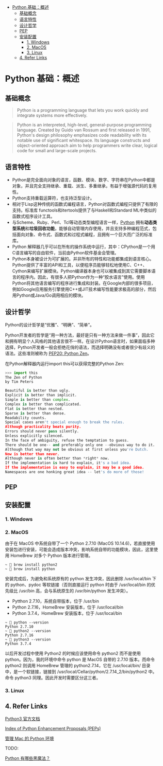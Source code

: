 - [Python 基础：概述](#python-基础概述)
  - [基础概念](#基础概念)
  - [语言特性](#语言特性)
  - [设计哲学](#设计哲学)
  - [PEP](#pep)
  - [安装配置](#安装配置)
    - [1. Windows](#1-windows)
    - [2. MacOS](#2-macos)
    - [3. Linux](#3-linux)
  - [4. Refer Links](#4-refer-links)

# Python 基础：概述

## 基础概念

> Python is a programming language that lets you work quickly and integrate systems more effectively.

> Python is an interpreted, high-level, general-purpose programming language. Created by Guido van Rossum and first released in 1991, Python's design philosophy emphasizes code readability with its notable use of significant whitespace. Its language constructs and object-oriented approach aim to help programmers write clear, logical code for small and large-scale projects.

## 语言特性

- Python是完全面向对象的语言，函数、模块、数字、字符串在Python中都是对象，并且完全支持继承、重载、派生、多重继承，有益于增强源代码的复用性。
- Python支持重载运算符，也支持泛型设计。
- 相对于Lisp这种传统的函数式编程语言，Python对函数式编程只提供了有限的支持。标准库 functools和itertools提供了与Haskell和Standard ML中类似的函数式程序设计工具。
- 与Scheme、Ruby、Perl、Tcl等动态类型编程语言一样，[Python](https://en.wikipedia.org/wiki/Python_(programming_language)) 拥有**动态类型系统**和**垃圾回收功能**，能够自动管理内存使用，并且支持多种编程范式，包括面向对象、命令式、函数式和过程式编程，且拥有一个巨大而广泛的标准库。
- Python 解释器几乎可以在所有的操作系统中运行，其中：CPython是一个用C语言编写的自由软件，当前由Python软件基金会管理。
- Python本身被设计为可扩展的。并非所有的特性和功能都集成到语言核心。Python提供了丰富的API和工具，以便程序员能够轻松地使用C、C++、Cython来编写扩展模块。Python编译器本身也可以被集成到其它需要脚本语言的程序内。因此，有很多人把Python作为一种“胶水语言”使用。使用Python将其他语言编写的程序进行集成和封装。在Google内部的很多项目，例如Google应用服务引擎使用C++或JIT技术编写性能要求极高的部分，然后用Python或Java/Go调用相应的模块。

## 设计哲学

Python的设计哲学是“优雅”、“明确”、“简单”。

Python开发者的哲学是“用一种方法，最好是只有一种方法来做一件事”，因此它和拥有明显个人风格的其他语言很不一样。在设计Python语言时，如果面临多种选择，Python开发者一般会拒绝花俏的语法，而选择明确没有或者很少有歧义的语法。这些准则被称为 [PEP20: Python Zen](https://www.python.org/dev/peps/pep-0020/)。

在Python解释器内运行import this可以获得完整的Python Zen:
```python
>>> import this
The Zen of Python
by Tim Peters

Beautiful is better than ugly.
Explicit is better than implicit.
Simple is better than complex.
Complex is better than complicated.
Flat is better than nested.
Sparse is better than dense.
Readability counts.
Special cases aren't special enough to break the rules.
Although practicality beats purity.
Errors should never pass silently.
Unless explicitly silenced.
In the face of ambiguity, refuse the temptation to guess.
There should be one-- and preferably only one --obvious way to do it.
Although that way may not be obvious at first unless you're Dutch.
Now is better than never.
Although never is often better than *right* now.
If the implementation is hard to explain, it's a bad idea.
If the implementation is easy to explain, it may be a good idea.
Namespaces are one honking great idea -- let's do more of those!
```

## PEP 


## 安装配置

### 1. Windows

### 2. MacOS

由于在 MacOS 中系统自带了一个 Python 2.7.10 (MacOS 10.14.6)，若直接使用安装包进行安装，可能会造成版本冲突，影响系统自带的功能模块，因此，这里使用 HomeBrew 对多个 Python 版本进行管理。

```
~  brew install python2
~  brew install python
```

安装完成后，为避免和系统原有的 python 发生冲突，因此删除 /usr/local/bin 下的 python、pydoc 等软链接（否则直接运行 python 时由于 /usr/local/bin 的优先级比 /usr/bin 高，会与系统原生的 /usr/bin/python 发生冲突）。

- Pytthon 2.7.10，系统自带版本，位于 /usr/bin
- Python 2.7.16，HomeBrew 安装版本，位于 /usr/local/bin
- Python 3.7.4，HomeBrew 安装版本，位于 /usr/local/bin
```
~  python --version
Python 2.7.10
~  python2 --version
Python 2.7.16
~  python3 --version
Python 3.7.4
```

以后开发过程中使用 Python2 的时候应该使用命令 python2 而不是使用 python。因为，我的环境中命令 python 是 MacOS 自带的 2.7.10 版本。而命令 python2 则调用 HomeBrew 管理的 python2.7.14，它在 /usr/local/bin/ 目录中，是一个软链接，链接到 /usr/local/Cellar/python/2.7.14_2/bin/python2 中。命令 python3 同理。因此开发时需要区分这三者。

### 3. Linux

## 4. Refer Links

[Python3 官方文档](https://docs.python.org/zh-cn/3/)

[Index of Python Enhancement Proposals (PEPs)](https://www.python.org/dev/peps/)

[管理 Mac 的 Python 环境](https://www.jianshu.com/p/28e0c23bff84)

TODO:

[Python 有哪些黑魔法？](https://www.zhihu.com/question/29995881/answer/172961766)

